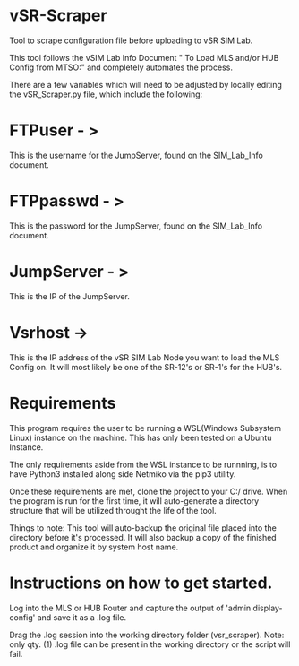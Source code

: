 # vSR-Scraper
Tool to scrape configuration file before uploading to vSR SIM Lab.


This tool follows the vSIM Lab Info Document " To Load MLS and/or HUB Config from MTSO:" and completely automates the process.

There are a few variables which will need to be adjusted by locally editing the vSR_Scraper.py file, which include the following:

# FTPuser - > 
This is the username for the JumpServer, found on the SIM_Lab_Info document.
# FTPpasswd - > 
This is the password for the JumpServer, found on the SIM_Lab_Info document.
# JumpServer - > 
This is the IP of the JumpServer.
# Vsrhost -> 
This is the IP address of the vSR SIM Lab Node you want to load the MLS Config on. It will most likely be one of the SR-12's or SR-1's for the HUB's. 


# Requirements
This program requires the user to be running a WSL(Windows Subsystem Linux) instance on the machine. This has only been tested on a Ubuntu Instance.

The only requirements aside from the WSL instance to be runnning, is to have Python3 installed along side Netmiko via the pip3 utility.

Once these requirements are met, clone the project to your C:/ drive. When the program is run for the first time, it will auto-generate a directory structure that will be utilized throught the life of the tool. 

Things to note: 
  This tool will auto-backup the original file placed into the directory before it's processed. It will also backup a copy of the     finished product and organize it by system host name. 

# Instructions on how to get started.

Log into the MLS or HUB Router and capture the output of 'admin display-config' and save it as a .log file.

Drag the .log session into the working directory folder (vsr_scraper).  Note: only qty. (1) .log file can be present in the working directory or the script will fail. 
